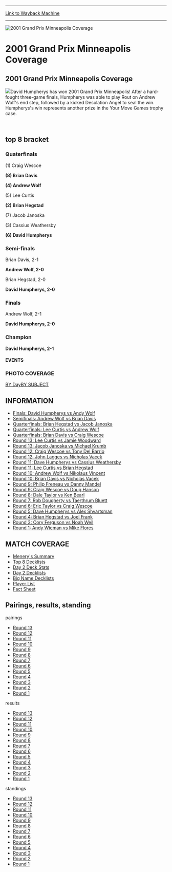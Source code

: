 
---
[Link to Wayback Machine](https://web.archive.org/web/20160228035823/http://magic.wizards.com/en/events/coverage/gpmin01)

[_metadata_:description]:- "2001 Grand Prix Minneapolis Coverage David Humpherys has won 2001 Grand Prix Minneapolis! After a hard-fought three-game finals, Humpherys was able to play Rout on Andrew Wolf's end step, followed by a kicked Desolation Angel to seal the win. Humpherys's win represents another prize in the Your Move Games trophy case."
[_metadata_:generator]:- "Drupal 7 (http://drupal.org)"
[_metadata_:node]:- "751181"
[_metadata_:source]:- "div-block-system-main"
[_metadata_:title]:- "2001 Grand Prix Minneapolis Coverage"
[_metadata_:wayback_capture_timestamp]:- "2016-02-28 03:58:23"
[_metadata_:wayback_raw_url]:- "https://web.archive.org/web/20160228035823id_/http://magic.wizards.com/en/events/coverage/gpmin01"
[_metadata_:wayback_url]:- "http://magic.wizards.com/en/events/coverage/gpmin01"
---







![2001 Grand Prix Minneapolis Coverage](https://media.magic.wizards.com/images/banner/large_1_4.jpg)





2001 Grand Prix Minneapolis Coverage
====================================












2001 Grand Prix Minneapolis Coverage
------------------------------------


![](https://media.magic.wizards.com/image_legacy_migration/sideboard/images/gp_lg.gif)David Humpherys has won 2001 Grand Prix Minneapolis! After a hard-fought three-game finals, Humpherys was able to play Rout on Andrew Wolf's end step, followed by a kicked Desolation Angel to seal the win. Humpherys's win represents another prize in the Your Move Games trophy case.


 

top 8 bracket
-------------





### Quaterfinals





(1) Craig Wescoe




**(8) Brian Davis**






**(4) Andrew Wolf**




(5) Lee Curtis






**(2) Brian Hegstad**




(7) Jacob Janoska






(3) Cassius Weathersby




**(6) David Humpherys**







### Semi-finals





Brian Davis, 2-1




**Andrew Wolf, 2-0**






Brian Hegstad, 2-0




**David Humpherys, 2-0**







### Finals





Andrew Wolf, 2-1




**David Humpherys, 2-0**







### Champion





**David Humpherys, 2-1**














#### EVENTS


### PHOTO COVERAGE


[BY Day](/en/articles/archive/event-coverage/2001-grand-prix-minneapolis-2015-10-13)[BY SUBJECT](/en/articles/archive/event-coverage/2001-grand-prix-minneapolis-2015-10-13)









INFORMATION
-----------


* [Finals: David Humpherys vs Andy Wolf](/en/articles/archive/event-coverage/quarterfinals-david-humpherys-vs-andy-wolf-2015-10-13-0)
* [Semifinals: Andrew Wolf vs Brian Davis](/en/articles/archive/event-coverage/semifinals-andrew-wolf-vs-brian-davis-2015-10-13-0)
* [Quarterfinals: Brian Hegstad vs Jacob Janoska](/en/articles/archive/event-coverage/quarterfinals-brian-hegstad-vs-jacob-janoska-2015-10-13-0)
* [Quarterfinals: Lee Curtis vs Andrew Wolf](/en/articles/archive/event-coverage/quarterfinals-lee-curtis-vs-andrew-wolf-2015-10-13-0)
* [Quarterfinals: Brian Davis vs Craig Wescoe](/en/articles/archive/event-coverage/quarterfinals-brian-davis-vs-craig-wescoe-2015-10-13-0)
* [Round 13: Lee Curtis vs Jamie Woodward](/en/articles/archive/event-coverage/feature-match-round-thirteen-lee-curtis-vs-jamie-woodward-2015-10--0)
* [Round 13: Jacob Janoska vs Michael Krumb](/en/articles/archive/event-coverage/feature-match-round-thirteen-jacob-janoska-vs-michael-krumb-2015-1-0)
* [Round 12: Craig Wescoe vs Tony Del Barrio](/en/articles/archive/event-coverage/feature-match-round-twelve-craig-wescoe-vs-tony-del-barrio-2015-10-0)
* [Round 12: John Lagges vs Nicholas Vacek](/en/articles/archive/event-coverage/feature-match-round-twelve-john-lagges-vs-nicholas-vacek-2015-10-1-0)
* [Round 11: Dave Humpherys vs Cassius Weathersby](/en/articles/archive/event-coverage/feature-match-round-eleven-dave-humpherys-vs-cassius-weathersby-20-0)
* [Round 11: Lee Curtis vs Brian Hegstad](/en/articles/archive/event-coverage/feature-match-round-eleven-lee-curtis-vs-brian-hegstad-2015-10-13-0)
* [Round 10: Andrew Wolf vs Nikolaus Vincent](/en/articles/archive/event-coverage/feature-match-round-ten-andrew-wolf-vs-nikolaus-vincent-2015-10-13-0)
* [Round 10: Brian Davis vs Nicholas Vacek](/en/articles/archive/event-coverage/feature-match-round-ten-brian-davis-vs-nicholas-vacek-2015-10-13-0)
* [Round 9: Philip Freneau vs Danny Mandel](/en/articles/archive/event-coverage/feature-match-round-nine-philip-freneau-vs-danny-mandel-2015-10-13-0)
* [Round 9: Craig Wescoe vs Doug Hanson](/en/articles/archive/event-coverage/feature-match-round-nine-craig-wescoe-vs-doug-hanson-2015-10-13-0)
* [Round 8: Dale Taylor vs Ken Bearl](/en/articles/archive/event-coverage/feature-match-round-eight-dale-taylor-vs-ken-bearl-2015-10-13-0)
* [Round 7: Rob Dougherty vs Taerthrum Bluett](/en/articles/archive/event-coverage/feature-match-round-seven-rob-dougherty-vs-taerthrum-bluett-2015-1-0)
* [Round 6: Eric Taylor vs Craig Wescoe](/en/articles/archive/event-coverage/feature-match-round-six-eric-taylor-vs-craig-wescoe-2015-10-13-0)
* [Round 5: Dave Humpherys vs Alex Shvartsman](/en/articles/archive/event-coverage/feature-match-round-five-dave-humpherys-vs-alex-shvartsman-2015-10-0)
* [Round 4: Brian Hegstad vs Joel Frank](/en/articles/archive/event-coverage/feature-match-round-four-brian-hegstad-vs-joel-frank-2015-10-13-0)
* [Round 3: Cory Ferguson vs Noah Weil](/en/articles/archive/event-coverage/feature-match-round-three-cory-ferguson-vs-noah-weil-2015-10-13-0)
* [Round 1: Andy Wieman vs Mike Flores](/en/articles/archive/event-coverage/feature-match-round-one-andy-wieman-vs-mike-flores-2015-10-13-0)


MATCH COVERAGE
--------------


* [Menery's Summary](/en/articles/archive/event-coverage/grand-prix-minneapolis-head-judges-report-2015-10-13-0)
* [Top 8 Decklists](/en/articles/archive/event-coverage/top-8-decklists-2015-10-13-0)
* [Day 2 Deck Stats](/en/articles/archive/event-coverage/day-2-deck-stats-2015-10-13-0)
* [Day 2 Decklists](/en/articles/archive/event-coverage/day-2-decklists-2015-10-13-0)
* [Big Name Decklists](/en/articles/archive/event-coverage/big-name-decklists-2015-10-13-0)
* [Player List](/en/articles/archive/event-coverage/player-list-2015-10-13-6)
* [Fact Sheet](/en/articles/archive/event-coverage/2001-grand-prix-minneapolis-coverage-2015-10-13-0)


Pairings, results, standing
---------------------------



pairings


* [Round 13](/en/articles/archive/event-coverage/round-13-pairings-2015-10-13-8)
* [Round 12](/en/articles/archive/event-coverage/round-12-pairings-2015-10-13-8)
* [Round 11](/en/articles/archive/event-coverage/round-11-pairings-2015-10-13-8)
* [Round 10](/en/articles/archive/event-coverage/round-10-pairings-2015-10-13-10)
* [Round 9](/en/articles/archive/event-coverage/round-9-pairings-2015-10-13-10)
* [Round 8](/en/articles/archive/event-coverage/round-8-pairings-2015-10-13-10)
* [Round 7](/en/articles/archive/event-coverage/round-7-pairings-2015-10-13-10)
* [Round 6](/en/articles/archive/event-coverage/round-6-pairings-2015-10-13-10)
* [Round 5](/en/articles/archive/event-coverage/round-5-pairings-2015-10-13-10)
* [Round 4](/en/articles/archive/event-coverage/round-4-pairings-2015-10-13-12)
* [Round 3](/en/articles/archive/event-coverage/round-3-pairings-2015-10-13-12)
* [Round 2](/en/articles/archive/event-coverage/round-2-pairings-2015-10-13-12)
* [Round 1](/en/articles/archive/event-coverage/round-1-pairings-2015-10-13-12)


results


* [Round 13](/en/articles/archive/event-coverage/round-13-results-2015-10-13-8)
* [Round 12](/en/articles/archive/event-coverage/round-12-results-2015-10-13-10)
* [Round 11](/en/articles/archive/event-coverage/round-11-results-2015-10-13-8)
* [Round 10](/en/articles/archive/event-coverage/round-10-results-2015-10-13-8)
* [Round 9](/en/articles/archive/event-coverage/round-9-results-2015-10-13-10)
* [Round 8](/en/articles/archive/event-coverage/round-8-results-2015-10-13-10)
* [Round 7](/en/articles/archive/event-coverage/round-7-results-2015-10-13-10)
* [Round 6](/en/articles/archive/event-coverage/round-6-results-2015-10-13-10)
* [Round 5](/en/articles/archive/event-coverage/round-5-results-2015-10-13-10)
* [Round 4](/en/articles/archive/event-coverage/round-4-results-2015-10-13-12)
* [Round 3](/en/articles/archive/event-coverage/round-3-results-2015-10-13-12)
* [Round 2](/en/articles/archive/event-coverage/round-2-results-2015-10-13-12)
* [Round 1](/en/articles/archive/event-coverage/round-1-results-2015-10-13-12)


standings


* [Round 13](/en/articles/archive/event-coverage/round-13-standings-2015-10-13-8)
* [Round 12](/en/articles/archive/event-coverage/round-12-standings-2015-10-13-10)
* [Round 11](/en/articles/archive/event-coverage/round-11-standings-2015-10-13-8)
* [Round 10](/en/articles/archive/event-coverage/round-10-standings-2015-10-13-8)
* [Round 9](/en/articles/archive/event-coverage/round-9-standings-2015-10-13-10)
* [Round 8](/en/articles/archive/event-coverage/round-8-standings-2015-10-13-10)
* [Round 7](/en/articles/archive/event-coverage/round-7-standings-2015-10-13-10)
* [Round 6](/en/articles/archive/event-coverage/round-6-standings-2015-10-13-10)
* [Round 5](/en/articles/archive/event-coverage/round-5-standings-2015-10-13-10)
* [Round 4](/en/articles/archive/event-coverage/round-4-standings-2015-10-13-12)
* [Round 3](/en/articles/archive/event-coverage/round-3-standings-2015-10-13-12)
* [Round 2](/en/articles/archive/event-coverage/round-2-standings-2015-10-13-12)
* [Round 1](/en/articles/archive/event-coverage/round-1-standings-2015-10-13-12)



 

